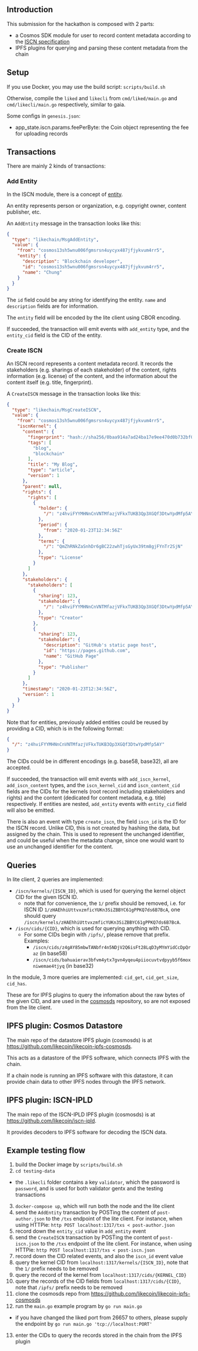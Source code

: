 ## Introduction

This submission for the hackathon is composed with 2 parts:

 - a Cosmos SDK module for user to record content metadata according to the [ISCN specification](https://github.com/likecoin/iscn-specs/issues)
 - IPFS plugins for querying and parsing these content metadata from the chain

## Setup

If you use Docker, you may use the build script: `scripts/build.sh`

Otherwise, compile the `liked` and `likecli` from `cmd/liked/main.go` and `cmd/likecli/main.go` respectively, similar to gaia.

Some configs in `genesis.json`:

 - app_state.iscn.params.feePerByte: the Coin object representing the fee for uploading records

## Transactions

There are mainly 2 kinds of transactions:

### Add Entity

In the ISCN module, there is a concept of [entity](https://github.com/likecoin/iscn-specs/issues/3#entity).

An entity represents person or organization, e.g. copyright owner, content publisher, etc.

An `AddEntity` message in the transaction looks like this:

```JSON
{
  "type": "likechain/MsgAddEntity",
  "value": {
    "from": "cosmos13sh5wnu006fgmsrsn4uycyx487jfjykvum4rr5",
    "entity": {
      "description": "Blockchain developer",
      "id": "cosmos13sh5wnu006fgmsrsn4uycyx487jfjykvum4rr5",
      "name": "Chung"
    }
  }
}
```

The `id` field could be any string for identifying the entity. `name` and `description` fields are for information.

The `entity` field will be encoded by the lite client using CBOR encoding.

If succeeded, the transaction will emit events with `add_entity` type, and the `entity_cid` field is the CID of the entity.

### Create ISCN

An ISCN record represents a content metadata record. It records the stakeholders (e.g. sharings of each stakeholder) of the content, rights information (e.g. license) of the content, and the information about the content itself (e.g. title, fingerprint).

A `CreateISCN` message in the transaction looks like this:

```JSON
{
  "type": "likechain/MsgCreateISCN",
  "value": {
    "from": "cosmos13sh5wnu006fgmsrsn4uycyx487jfjykvum4rr5",
    "iscnKernel": {
      "content": {
        "fingerprint": "hash://sha256/0baa914a7ad24ba17e9ee470d0b732bf04d9e92afdc76f6a0fd6f9cd2e29e95a",
        "tags": [
          "blog",
          "blockchain"
        ],
        "title": "My Blog",
        "type": "article",
        "version": 1
      },
      "parent": null,
      "rights": {
        "rights": [
          {
            "holder": {
              "/": "z4hviFYYMHNnCnVNTMfazjVFkxTUKB3Qp3XGQf3DtwYpdMfp5AY"
            },
            "period": {
              "from": "2020-01-23T12:34:56Z"
            },
            "terms": {
              "/": "QmZhRNkZaSnhDr6gBC22zwhTjsGyUx39tm8gjFYnTr2SjN"
            },
            "type": "License"
          }
        ]
      },
      "stakeholders": {
        "stakeholders": [
          {
            "sharing": 123,
            "stakeholder": {
              "/": "z4hviFYYMHNnCnVNTMfazjVFkxTUKB3Qp3XGQf3DtwYpdMfp5AY"
            },
            "type": "Creator"
          },
          {
            "sharing": 123,
            "stakeholder": {
              "description": "GitHub's static page host",
              "id": "https://pages.github.com",
              "name": "GitHub Page"
            },
            "type": "Publisher"
          }
        ]
      },
      "timestamp": "2020-01-23T12:34:56Z",
      "version": 1
    }
  }
}
```

Note that for entities, previously added entities could be reused by providing a CID, which is in the following format:

```JSON
{
  "/": "z4hviFYYMHNnCnVNTMfazjVFkxTUKB3Qp3XGQf3DtwYpdMfp5AY"
}
```

The CIDs could be in different encodings (e.g. base58, base32), all are accepted.

If succeeded, the transaction will emit events with `add_iscn_kernel`, `add_iscn_content` types, and the `iscn_kernel_cid` and `iscn_content_cid` fields are the CIDs for the kernels (root record including stakeholders and rights) and the content (dedicated for content metadata, e.g. title) respectively. If entities are nested, `add_entity` events with `entity_cid` field will also be emitted.

There is also an event with type `create_iscn`, the field `iscn_id` is the ID for the ISCN record. Unlike CID, this is not created by hashing the data, but assigned by the chain. This is used to represent the unchanged identifier, and could be useful when the metadata change, since one would want to use an unchanged identifier for the content.

## Queries

In lite client, 2 queries are implemented:

 - `/iscn/kernels/{ISCN_ID}`, which is used for querying the kernel object CID for the given ISCN ID.
   - note that for convenience, the `1/` prefix should be removed, i.e. for ISCN ID `1/zHAEhhiUttvxzmficYUKn3SiZBBYC61gPPKQ7ds6B7BcA`, one should query `/iscn/kernels/zHAEhhiUttvxzmficYUKn3SiZBBYC61gPPKQ7ds6B7BcA`.
 - `/iscn/cids/{CID}`, which is used for querying anything with CID.
   - For some CIDs begin with `/ipfs/`, please remove that prefix. Examples:
     - `/iscn/cids/z4gAY85mbwTANbfr4n5NDjV2Q6isFt28LqD3yMYmYidCcDpQraz` (in base58)
     - `/iscn/cids/bahuaierav3bfvm4ytx7gvn4yqeu4piiocuvtvdpyyb5f6moxniwemae4tjyq` (in base32)

In the module, 3 more queries are implemented: `cid_get`, `cid_get_size`, `cid_has`.

These are for IPFS plugins to query the infomation about the raw bytes of the given CID, and are used in the [cosmosds](https://github.com/likecoin/likecoin-ipfs-cosmosds) repository, so are not exposed from the lite client.

## IPFS plugin: Cosmos Datastore

The main repo of the datastore IPFS plugin (cosmosds) is at https://github.com/likecoin/likecoin-ipfs-cosmosds.

This acts as a datastore of the IPFS software, which connects IPFS with the chain.

If a chain node is running an IPFS software with this datastore, it can provide chain data to other IPFS nodes through the IPFS network.

## IPFS plugin: ISCN-IPLD

The main repo of the ISCN-IPLD IPFS plugin (cosmosds) is at https://github.com/likecoin/iscn-ipld.

It provides decoders to IPFS software for decoding the ISCN data.

## Example testing flow

1. build the Docker image by `scripts/build.sh`
2. `cd testing-data`
  - the `.likecli` folder contains a key `validator`, which the password is `password`, and is used for both validator gentx and the testing transactions
3. `docker-compose up`, which will run both the node and the lite client
4. send the `AddEntity` transaction by POSTing the content of `post-author.json` to the `/txs` endpoint of the lite client. For instance, when using HTTPie: `http POST localhost:1317/txs < post-author.json`
5. record down the `entity_cid` value in `add_entity` event
6. send the `CreateISCN` transaction by POSTing the content of `post-iscn.json` to the `/txs` endpoint of the lite client. For instance, when using HTTPie: `http POST localhost:1317/txs < post-iscn.json`
7. record down the CID related events, and also the `iscn_id` event value
8. query the kernel CID from `localhost:1317/kernels/{ISCN_ID}`, note that the `1/` prefix needs to be removed
9. query the record of the kernel from `localhost:1317/cids/{KERNEL_CID}`
10. query the records of the CID fields from `localhost:1317/cids/{CID}`, note that `/ipfs/` prefix needs to be removed
11. clone the cosmosds repo from https://github.com/likecoin/likecoin-ipfs-cosmosds
12. run the `main.go` example program by `go run main.go`
  - if you have changed the liked port from 26657 to others, please supply the endpoint by `go run main.go 'tcp://localhost:PORT'`
13. enter the CIDs to query the records stored in the chain from the IPFS plugin